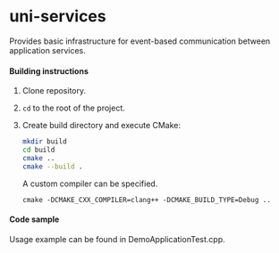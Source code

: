 # uni-services
Provides basic infrastructure for event-based communication between application services.

#### Building instructions
1. Clone repository.
2. `cd` to the root of the project.
3. Create build directory and execute CMake:
  
    ```bash
    mkdir build
    cd build
    cmake ..
    cmake --build .
    ```
    A custom compiler can be specified.
    ```
    cmake -DCMAKE_CXX_COMPILER=clang++ -DCMAKE_BUILD_TYPE=Debug ..
    ```
#### Code sample
Usage example can be found in DemoApplicationTest.cpp.

